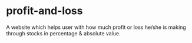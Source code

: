 # profit-and-loss
 A website which helps user with how much profit or loss he/she is making through stocks in percentage & absolute value.
